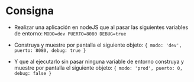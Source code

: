 # Consigna

- Realizar una aplicación en nodeJS que al pasar las siguientes variables de entorno:
`MODO=dev PUERTO=8080 DEBUG=true`

- Construya y muestre por pantalla el siguiente objeto:
`{ modo: 'dev', puerto: 8080, debug: true }`

- Y que al ejecutarlo sin pasar ninguna variable de entorno construya y muestre por pantalla el siguiente objeto:
`{ modo: 'prod', puerto: 0, debug: false }`
